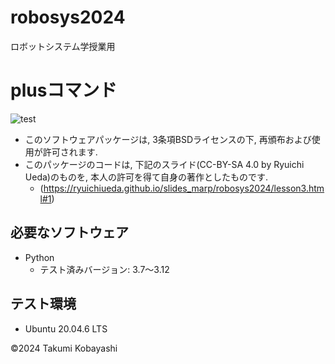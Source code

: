 # robosys2024
ロボットシステム学授業用

# plusコマンド
![test](https://github.com/Chinatsu0131/robosys2024/actions/workflows/test.yml/badge.svg)

- このソフトウェアパッケージは, 3条項BSDライセンスの下, 再頒布および使用が許可されます.
- このパッケージのコードは, 下記のスライド(CC-BY-SA 4.0 by Ryuichi Ueda)のものを, 本人の許可を得て自身の著作としたものです.
    - (https://ryuichiueda.github.io/slides_marp/robosys2024/lesson3.html#1)
## 必要なソフトウェア
- Python
  - テスト済みバージョン: 3.7～3.12

## テスト環境
- Ubuntu 20.04.6 LTS

©2024 Takumi Kobayashi

